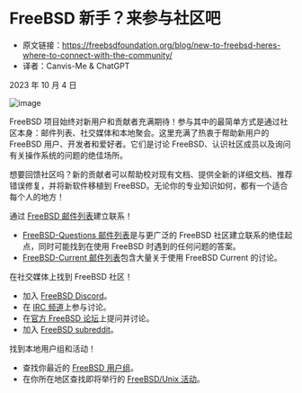 # FreeBSD 新手？来参与社区吧

- 原文链接：<https://freebsdfoundation.org/blog/new-to-freebsd-heres-where-to-connect-with-the-community/>
- 译者：Canvis-Me & ChatGPT

2023 年 10 月 4 日

![image](https://github.com/Canvis-Me/Translated-articles/assets/55122738/e82be60e-4e71-4acd-a992-53987e5ee5e2)

FreeBSD 项目始终对新用户和贡献者充满期待！参与其中的最简单方式是通过社区本身：邮件列表、社交媒体和本地聚会。这里充满了热衷于帮助新用户的 FreeBSD 用户、开发者和爱好者。它们是讨论 FreeBSD、认识社区成员以及询问有关操作系统的问题的绝佳场所。

想要回馈社区吗？新的贡献者可以帮助校对现有文档、提供全新的详细文档、推荐错误修复，并将新软件移植到 FreeBSD。无论你的专业知识如何，都有一个适合每个人的地方！

通过 [FreeBSD 邮件列表](https://www.freebsd.org/community/mailinglists/)建立联系！

- [FreeBSD-Questions 邮件列表](https://lists.freebsd.org/subscription/freebsd-questions)是与更广泛的 FreeBSD 社区建立联系的绝佳起点，同时可能找到在使用 FreeBSD 时遇到的任何问题的答案。
- [FreeBSD-Current 邮件列表](https://lists.freebsd.org/subscription/freebsd-current)包含大量关于使用 FreeBSD Current 的讨论。

在社交媒体上找到 FreeBSD 社区！

- 加入 [FreeBSD Discord](https://discord.com/invite/n2wshsy)。
- 在 [IRC 频道](https://wiki.freebsd.org/IRC/)上参与讨论。
- 在[官方 FreeBSD 论坛](https://forums.freebsd.org/)上提问并讨论。
- 加入 [FreeBSD subreddit](https://www.reddit.com/r/freebsd/)。

找到本地用户组和活动！

- 查找你最近的 [FreeBSD 用户组](https://www.freebsd.org/usergroups/)。
- 在你所在地区查找即将举行的 [FreeBSD/Unix 活动](https://freebsdfoundation.org/our-work/events/)。
